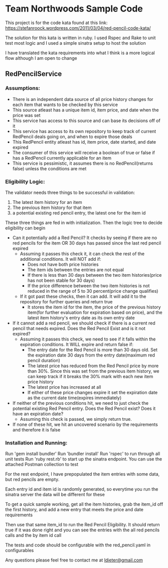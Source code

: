 # Team Northwoods Sample Code

This project is for the code kata found at this link:
https://stefanroock.wordpress.com/2011/03/04/red-pencil-code-kata/

The solution for this kata is written in ruby. I used Rspec and Rake to unit test most logic and I used a simple sinatra setup to host the solution

I have translated the kata requirements into what I think is a more logical flow although I am open to change


## RedPencilService

### Assumptions:

- There is an independent data source of all price history changes for each item that wants to be checked by this service
- This source atleast has a unique item id, item price, and date when the price was set
- This service has access to this source and can base its decisions off of it
- This service has access to its own repository to keep track of current RedPencil deals going on, and when to expire those deals
- This RedPencil entity atleast has id, item price, date started, and date expired
- The consumer of this service will receive a boolean of true or false if has a RedPencil currently applicable for an item
- This service is pessimistic, it assumes there is no RedPencil(returns false) unless the conditions are met

### Eligibility Logic:

The validator needs three things to be successful in validation: 
  1) The latest item history for an item
  2) The previous item history for that item
  3) a potential existing red pencil entry, the latest one for the item id

These three things are fed in with initialization. Then the logic tree to decide eligibility can begin

  - Can it potentially add a Red Pencil? It checks by seeing if there are no red pencils for the item OR 30 days has passed since the last red pencil expired
    - Assuming it passes this check it, it can check the rest of the additional conditions. It will NOT add if:
      - Does not have both price histories
      - The item ids between the entries are not equal
      - If there is less than 30 days between the two item histories(price has not been stable for 30 days)
      - If the price difference between the two item histories is not reduced in the range of 5 to 30 percent(price change qualifies)
    - If it got past these checks, then it can add. It will add it to the repository for further queries and return true
      - It stores the item id for the item, the price of the previous history item(for further evaluation for expiration based on price), and the latest item history's entry date as its own entry date
  - If it cannot add a red pencil, we should check if there is a current red pencil that needs expired. Does the Red Pencil Exist and is it not expired?
    - Assuming it passes this check, we need to see if it falls within the expiration conditions. It WILL expire and return false if:
      - The entry date for the Red Pencil is more than 30 days old. Set the expiration date 30 days from the entry date(maximum red pencil duration)
      - The latest price has reduced from the Red Pencil price by more than 30%. Since this was set from the previous item history, we can keep track if it breaks the 30% mark with each new item price history
      - The latest price has increased at all
      - If either of these price changes expire it set the expiration date as the current date time(expires immediately)
  - If neither of the previous conditions hit, we need to just check the potential existing Red Pencil entry. Does the Red Pencil exist? Does it have an expiration date?
    - Assuming this check is passed, we simply return true.
  - If none of these hit, we hit an uncovered scenario by the requirements and therefore it is false
     

### Installation and Running:

Run 'gem install bundler'
Run 'bundler install'
Run 'rspec' to run through all unit tests
Run 'ruby rest.rb' to start up the sinatra endpoint. You can use the attached Postman collection to test

For the rest endpoint, I have prepopulated the item entries with some data, but red pencils are empty.

Each entry id and item id is randomly generated, so everytime you run the sinatra server the data will be different for these

To get a quick sample working, get all the item histories, grab the item_id off the first history, and add a new entry that meets the price and date requirements

Then use that same item_id to run the Red Pencil Eligibility. It should return true if it was done right and you can see the entries with the all red pencils calls and the by item id call


The tests and code should be configurable with the red_pencil.yaml in configurables

Any questions please feel free to contact me at ldieter@gmail.com